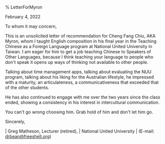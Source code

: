 % LetterForMyron

February 4, 2022

To whom it may concern,

This is an unsolicited letter of recommendation for Cheng Fang Chiu, AKA
Myron, whom I taught English composition in his final year in the
Teaching Chinese as a Foreign Language program at National United
University in Taiwan. I am eager for him to get a job teaching
Chinese to Speakers of Other Languages, because I think teaching 
your language to people who don't speak it opens up ways of thinking
not available to other people.

Talking about time management apps, talking about evaluating the
NUU program, talking about his liking for the Australian lifestyle,
he impressed with a maturity, an articulateness, a communicativeness
that exceeded that of the other students.

He has also continued to engage with me over the two years since the class 
ended, showing a consistency in his interest in intercultural communication.

You can't go wrong choosing him. Grab hold of him and don't let
him go.

Sincerely,

| Greg Matheson, Lecturer (retired),
| National United University
| (E-mail: <drbean@freeshell.org>)

>

